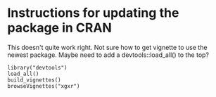 # Instructions for updating the package in CRAN

This doesn't quite work right.  Not sure how to get vignette to use the newest package.  Maybe need to add a devtools::load_all() to the top?

```
library("devtools")
load_all()
build_vignettes()
browseVignettes("xgxr")
```
